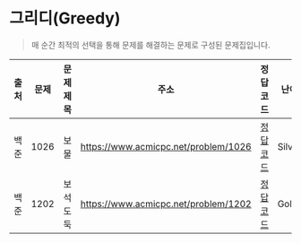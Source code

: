 # 그리디(Greedy)

> 매 순간 최적의 선택을 통해 문제를 해결하는 문제로 구성된 문제집입니다.

| 출처 | 문제 | 문제 제목 | 주소                                 | 정답 코드                   | 난이도   | 정답 여부 |
| ---- | ---- | --------- | ------------------------------------ | --------------------------- | -------- | --------- |
| 백준 | 1026 | 보물      | https://www.acmicpc.net/problem/1026 | [정답 코드](./0x0E/1026.js) | Silver.4 | ✅        |
| 백준 | 1202 | 보석 도둑 | https://www.acmicpc.net/problem/1202 | [정답 코드](./0x0E/1202.js) | Gold.2   | ❌        |
